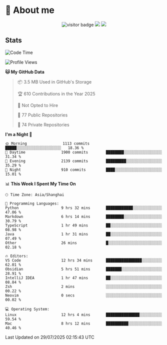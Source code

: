 <!-- ![](https://youpai.roccoshi.top/img/20200804214216.png) -->

# 🧐 About me
 
<p align="center">
<img src="https://visitor-badge.laobi.icu/badge?page_id=Lincest.Lincest&title=hits" alt="visitor badge"/>
<a href="mailto:imroccoshi@gmail.com"><img src="https://img.shields.io/badge/gmail-imroccoshi%40gmail.com-red"></a>
<a href="https://blog.roccoshi.top"><img src="https://img.shields.io/badge/blog-roccoshi-green"></a>
</p>

## Stats

<!--START_SECTION:waka-->
![Code Time](http://img.shields.io/badge/Code%20Time-2%2C602%20hrs%2025%20mins-blue)

![Profile Views](http://img.shields.io/badge/Profile%20Views-0-blue)

**🐱 My GitHub Data** 

> 📦 3.5 MB Used in GitHub's Storage 
 > 
> 🏆 610 Contributions in the Year 2025
 > 
> 🚫 Not Opted to Hire
 > 
> 📜 77 Public Repositories 
 > 
> 🔑 74 Private Repositories 
 > 
**I'm a Night 🦉** 

```text
🌞 Morning                1113 commits        █████░░░░░░░░░░░░░░░░░░░░   18.36 % 
🌆 Daytime                1900 commits        ████████░░░░░░░░░░░░░░░░░   31.34 % 
🌃 Evening                2139 commits        █████████░░░░░░░░░░░░░░░░   35.29 % 
🌙 Night                  910 commits         ████░░░░░░░░░░░░░░░░░░░░░   15.01 % 
```


📊 **This Week I Spent My Time On** 

```text
🕑︎ Time Zone: Asia/Shanghai

💬 Programming Languages: 
Python                   9 hrs 32 mins       ████████████░░░░░░░░░░░░░   47.06 % 
Markdown                 6 hrs 14 mins       ████████░░░░░░░░░░░░░░░░░   30.79 % 
TypeScript               1 hr 49 mins        ██░░░░░░░░░░░░░░░░░░░░░░░   08.98 % 
Java                     1 hr 31 mins        ██░░░░░░░░░░░░░░░░░░░░░░░   07.49 % 
Other                    26 mins             █░░░░░░░░░░░░░░░░░░░░░░░░   02.18 % 

🔥 Editors: 
VS Code                  12 hrs 34 mins      ████████████████░░░░░░░░░   62.01 % 
Obsidian                 5 hrs 51 mins       ███████░░░░░░░░░░░░░░░░░░   28.91 % 
IntelliJ IDEA            1 hr 47 mins        ██░░░░░░░░░░░░░░░░░░░░░░░   08.84 % 
Zsh                      2 mins              ░░░░░░░░░░░░░░░░░░░░░░░░░   00.22 % 
Neovim                   0 secs              ░░░░░░░░░░░░░░░░░░░░░░░░░   00.02 % 

💻 Operating System: 
Linux                    12 hrs 4 mins       ███████████████░░░░░░░░░░   59.54 % 
Mac                      8 hrs 12 mins       ██████████░░░░░░░░░░░░░░░   40.46 % 
```


 Last Updated on 29/07/2025 02:15:43 UTC
<!--END_SECTION:waka-->


